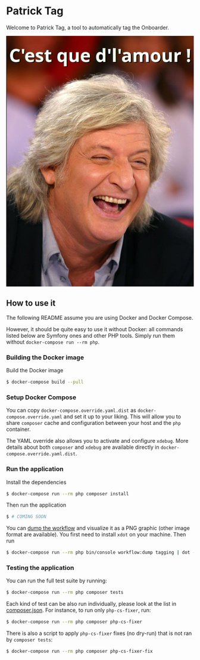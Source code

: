 # Patrick Tag

Welcome to Patrick Tag, a tool to automatically tag the Onboarder.

![Patoche](patoche.jpg)

## How to use it

The following README assume you are using Docker and Docker Compose.

However, it should be quite easy to use it without Docker: all commands listed below are Symfony ones and other PHP tools. Simply run them without `docker-compose run --rm php`.

### Building the Docker image

Build the Docker image
```bash
$ docker-compose build --pull
```

### Setup Docker Compose

You can copy `docker-compose.override.yaml.dist` as `docker-compose.override.yaml` and set it up to your liking.
This will allow you to share `composer` cache and configuration between your host and the `php` container.

The YAML override also allows you to activate and configure `xdebug`.
More details about both `composer` and `xdebug` are available directly in `docker-compose.override.yaml.dist`.

### Run the application

Install the dependencies
```bash
$ docker-compose run --rm php composer install
```

Then run the application
```bash
$ # COMING SOON
```

You can [dump the workflow](https://symfony.com/doc/current/workflow/dumping-workflows.html) and visualize it as a PNG graphic (other image format are available).
You first need to install `xdot` on your machine. Then run
```bash
$ docker-compose run --rm php bin/console workflow:dump tagging | dot -Tpng -o tagging_workflow.png && xdg-open tagging_workflow.png
```

### Testing the application

You can run the full test suite by running:
```bash
$ docker-compose run --rm php composer tests
```

Each kind of test can be also run individually, please look at the list in [composer.json](https://github.com/akeneo/patrick-tag/blob/master/composer.json).
For instance, to run only `php-cs-fixer`, run:
```bash
$ docker-compose run --rm php composer php-cs-fixer
```

There is also a script to apply `php-cs-fixer` fixes (no dry-run) that is not ran by `composer tests`:
```bash
$ docker-compose run --rm php composer php-cs-fixer-fix
```
